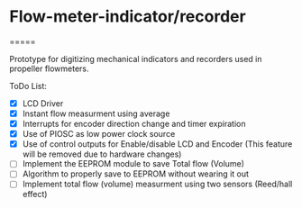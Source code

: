 # Flow-meter-indicator/recorder
=====

Prototype for digitizing mechanical indicators and recorders used in propeller flowmeters.


ToDo List:

- [x] LCD Driver
- [x] Instant flow measurment using average
- [x] Interrupts for encoder direction change and timer expiration
- [x] Use of PIOSC as low power clock source
- [x] Use of control outputs for Enable/disable LCD and Encoder (This feature will be removed due to hardware changes)
- [ ] Implement the EEPROM module to save Total flow (Volume)
- [ ] Algorithm to properly save to EEPROM without wearing it out
- [ ] Implement total flow (volume) measurment using two sensors (Reed/hall effect)
